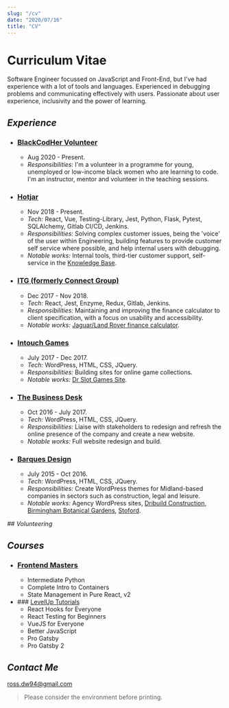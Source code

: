 ```yaml
---
slug: "/cv"
date: "2020/07/16"
title: "CV"
---
```

# Curriculum Vitae

Software Engineer focussed on JavaScript and Front-End, but I've had experience with a lot of tools and languages. Experienced in debugging problems and communicating effectively with users. Passionate about user experience, inclusivity and the power of learning.

## _Experience_

* ### [BlackCodHer Volunteer](https://blackcodher.com/)
  - Aug 2020 - Present.
  - _Responsibilities:_ I'm a volunteer in a programme for young, unemployed or low-income black women who are learning to code. I'm an instructor, mentor and volunteer in the teaching sessions.

* ### [Hotjar](https://www.hotjar.com)
  - Nov 2018 - Present.
  - _Tech:_ React, Vue, Testing-Library, Jest, Python, Flask, Pytest, SQLAlchemy, Gitlab CI/CD, Jenkins.
  - _Responsibilities:_ Solving complex customer issues, being the 'voice' of the user within Engineering, building features to provide customer self service where possible, and help internal users with debugging.
  - _Notable works:_ Internal tools, third-tier customer support, self-service in the [Knowledge Base](https://help.hotjar.com).

* ### [ITG (formerly Connect Group)](https://www.itg.co.uk/)
  - Dec 2017 - Nov 2018.
  - _Tech:_ React, Jest, Enzyme, Redux, Gitlab, Jenkins.
  - _Responsibilities:_ Maintaining and improving the finance calculator to client specification, with a focus on usability and accessibility.
  - _Notable works:_ [Jaguar/Land Rover finance calculator](https://www.landrover.co.uk/offers-and-finance/finance-calculator.html#/models).

* ### [Intouch Games](https://www.intouchgames.co.uk/)
  - July 2017 - Dec 2017.
  - _Tech:_ WordPress, HTML, CSS, JQuery.
  - _Responsibilities:_ Building sites for online game collections.
  - _Notable works:_ [Dr Slot Games Site](https://www.drslot.co.uk).


* ### [The Business Desk](https://www.thebusinessdesk.com/)
  - Oct 2016 - July 2017.
  - _Tech:_ WordPress, HTML, CSS, JQuery.
  - _Responsibilities:_ Liaise with stakeholders to redesign and refresh the online presence of the company and create a new website.
  - _Notable works:_ Full website redesign and build.

* ### [Barques Design](https://www.barques.co.uk/)
  - July 2015 - Oct 2016.
  - _Tech:_ WordPress, HTML, CSS, JQuery.
  - _Responsibilities:_ Create WordPress themes for Midland-based companies in sectors such as construction, legal and leisure.
  - _Notable works:_ Agency WordPress sites, [Dribuild Construction](https://dribuild.barquestest.uk/), [Birmingham Botanical Gardens](https://www.birminghambotanicalgardens.org.uk/), [Stoford](https://www.stoford.com/).

## _Volunteering_


## _Courses_

* ### [Frontend Masters](https://frontendmasters.com/)
  - Intermediate Python
  - Complete Intro to Containers
  - State Management in Pure React, v2
* ### [LevelUp Tutorials](https://www.leveluptutorials.com/)
  - React Hooks for Everyone
  - React Testing for Beginners
  - VueJS for Everyone
  - Better JavaScript
  - Pro Gatsby
  - Pro Gatsby 2  

## _Contact Me_
ross.dw94@gmail.com

> Please consider the environment before printing.